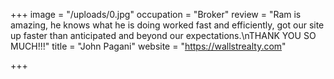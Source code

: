 +++
image = "/uploads/0.jpg"
occupation = "Broker"
review = "Ram is amazing, he knows what he is doing worked fast and efficiently, got our site up faster than anticipated and beyond our expectations.\nTHANK YOU SO MUCH!!!"
title = "John Pagani"
website = "https://wallstrealty.com"

+++
